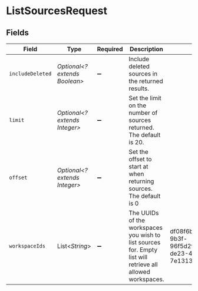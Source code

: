 # ListSourcesRequest


## Fields

| Field                                                                                                      | Type                                                                                                       | Required                                                                                                   | Description                                                                                                | Example                                                                                                    |
| ---------------------------------------------------------------------------------------------------------- | ---------------------------------------------------------------------------------------------------------- | ---------------------------------------------------------------------------------------------------------- | ---------------------------------------------------------------------------------------------------------- | ---------------------------------------------------------------------------------------------------------- |
| `includeDeleted`                                                                                           | *Optional<? extends Boolean>*                                                                              | :heavy_minus_sign:                                                                                         | Include deleted sources in the returned results.                                                           |                                                                                                            |
| `limit`                                                                                                    | *Optional<? extends Integer>*                                                                              | :heavy_minus_sign:                                                                                         | Set the limit on the number of sources returned. The default is 20.                                        |                                                                                                            |
| `offset`                                                                                                   | *Optional<? extends Integer>*                                                                              | :heavy_minus_sign:                                                                                         | Set the offset to start at when returning sources. The default is 0                                        |                                                                                                            |
| `workspaceIds`                                                                                             | List<*String*>                                                                                             | :heavy_minus_sign:                                                                                         | The UUIDs of the workspaces you wish to list sources for. Empty list will retrieve all allowed workspaces. | df08f6b0-b364-4cc1-9b3f-96f5d2fccfb2,b0796797-de23-4fc7-a5e2-7e131314718c                                  |